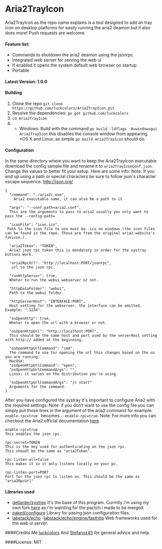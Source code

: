 # Aria2TrayIcon
Aria2TrayIcon as the repo name explains is a tool designed to add an tray icon on desktop platforms for easily running the aria2 deamon but it also does more!
Push requests are welcome.

#### Feature list:
* Commands to shutdown the aria2 deamon using the jsonrpc
* Integrated web server for serving the web ui
* If enabled it opens the system default web browser on startup
* Portable

#### Latest Version: 1.0.0

#### Building
1. Clone the repo ```git clone https://github.com/luckcolors/Aria2TrayIcon.git```
2. Resolve the dependencies: ```go get github.com/luckcolors```
3. ```cd Aria2TrayIcon```
4.  * Windows: Build with the command ```go build -ldflags -H=windowsgui Aria2TrayIcon``` this disables the console window from appearing.
      *OS X and Linux: as simple ```go build Aria2TrayIcon``` should do.

#### Configuration

In the same directory where you want to keep the Aria2TrayIcon executable download the config sample file and rename it to ``` aria2TrayIconConf.json ```.
Change the values to better fit your setup.
Here are some info:
Note: If you end up using a path or special characters be sure to follow json's character escape sequence. http://json.org/
```
{
  "command": "./aria2c.exe",
    Aria2 executable name, it can also be a path to it
    
  "args": "--conf-path=aria2.conf",
  This are the arguments to pass to aria2 usually you only want to pass the --config-path= 
    
  "iconFile": "icon.ico",
 Path to the icon file to use must be .ico on windows.(the icon files can be found in the repo. Those are from the original aria2 website's favicon.). 
  
  "aria2Token": "TOKEN",
  Aria2 json rpc token this is mandatory in order for the systray buttons work.
  
  "aria2RpcUrl": "http://localhost:PORT/jsonrpc", 
   url to the json rpc.
   
  "runHttpServer": true, 
  Wheter to run the webui webserver or not.
  
  "httpDataFolder": "webui", 
  Path to the webui folder.
  
  "httpServerHost": "INTERFACE:PORT",
  Host setting for the webserver, the interface can be omitted. Example: ":1234".
  
  "osOpenHttp": true,
  Wheter to open the url with a browser or not.
  
  "osOpenHttpUrl": "http://localhost:PORT",
  This should be the same host and port used by the serverHost setting with http:// added at the beginning.
  
  "osOpenHttpUrlCommand": "cmd", 
  The command to use for opening the url this changes based on the os you are running: 
  MacOSX:
  "osOpenHttpUrlCommand": "open",
  "osOpenHttpUrlCommandArgs": "",
  Linux: it varies on the distribution you're using.
  
  "osOpenHttpUrlCommandArgs": "/c start" 
  Arguments for the command.
}
```
After you have configured the systray it's important to configure Aria2 with the required settings:
Note: if you don't want to use the config file you can simply put those lines in the argument of the aria2 command for example:  ```enable-rpc=true ``` becomes ```--enable-rpc=true```. 
Note: For more info you can checkout the Aria2 official documentation [here](https://aria2.github.io/manual/en/html/aria2c.html#options) 

```
enable-rpc=true
This enables the json rpc.

rpc-secret=TOKEN
This is the key used for authenticating on the json rpc.
This shoudl be the same as "aria2Token".

rpc-listen-all=false
This makes it so it only listens locally on your pc.

rpc-listen-port=PORT
Port for the json rpc to listen on. This should be the same as "aria2RpcUrl"
```
#### Libraries used
 
- [getlanter/systray](https://github.com/getlantern/systray)
It's the base of this program. Currntly i'm using my own fork [here](https://github.com/luckcolors/systray) as i'm wainting for the pactch i made to be merged.
- [paked/configure](https://github.com/paked/configure) 
Library for pasing json configuration files.
- [labstack/echo](https://github.com/labstack/echo)
-[labstack/echo/engine/fasthttp](https://github.com/labstack/echo/engine/fasthttp)
Web frameworks used for the web ui server.

####Credits
Me [luckcolors](https://github.com/luckcolors) 
And [Stefanoz45](https://github.com/Stefanoz45)
for general advice and help.

####License: MIT
